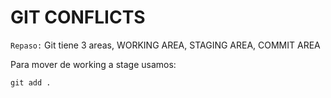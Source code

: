 # GIT CONFLICTS

`Repaso:` Git tiene 3 areas, WORKING AREA, STAGING AREA, COMMIT AREA

Para mover de working a stage usamos:

```git
git add .
```